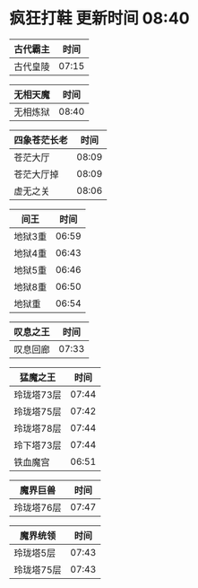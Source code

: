 # 疯狂打鞋 更新时间 08:40

| 古代霸主   | 时间    |
|--------|-------|
| 古代皇陵 | 07:15 |

| 无相天魔   | 时间    |
|--------|-------|
| 无相炼狱 | 08:40 |

| 四象苍茫长老   | 时间    |
|--------|-------|
| 苍茫大厅 | 08:09 |
| 苍茫大厅掉 | 08:09 |
| 虚无之关 | 08:06 |

| 间王   | 时间    |
|--------|-------|
| 地狱3重 | 06:59 |
| 地狱4重 | 06:43 |
| 地狱5重 | 06:46 |
| 地狱8重 | 06:50 |
| 地狱重 | 06:54 |

| 叹息之王   | 时间    |
|--------|-------|
| 叹息回廊 | 07:33 |

| 猛魔之王   | 时间    |
|--------|-------|
| 玲珑塔73层 | 07:44 |
| 玲珑塔75层 | 07:42 |
| 玲珑塔78层 | 07:44 |
| 玲下塔73层 | 07:44 |
| 铁血魔宫 | 06:51 |

| 魔界巨兽   | 时间    |
|--------|-------|
| 玲珑塔76层 | 07:47 |

| 魔界统领   | 时间    |
|--------|-------|
| 玲珑塔5层 | 07:43 |
| 玲珑塔75层 | 07:43 |